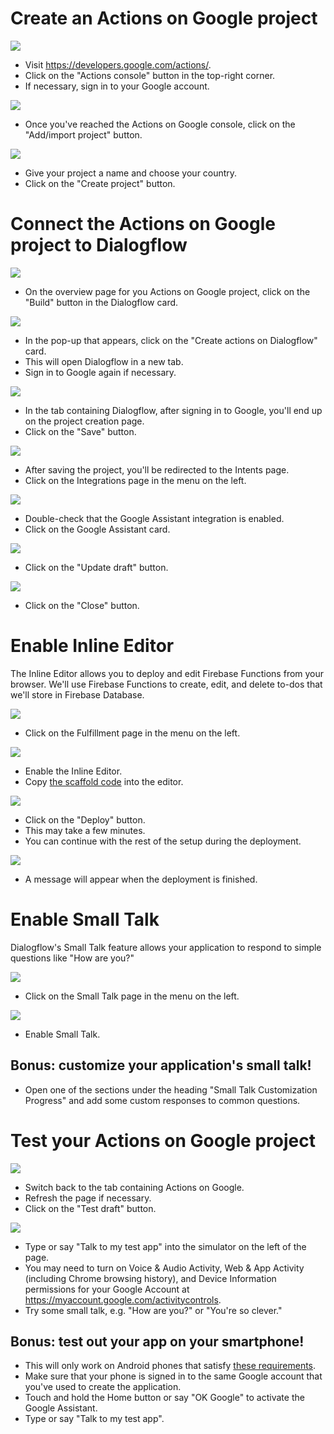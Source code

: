 # Create an Actions on Google project

![](screenshots/00-setup/01-actions-on-google-homepage.markedup.png)
- Visit https://developers.google.com/actions/.
- Click on the "Actions console" button in the top-right corner.
- If necessary, sign in to your Google account.

![](screenshots/00-setup/02-actions-on-google-console.markedup.png)
- Once you've reached the Actions on Google console, click on the "Add/import project" button.

![](screenshots/00-setup/03-actions-on-google-add-project.markedup.png)
- Give your project a name and choose your country.
- Click on the "Create project" button.

# Connect the Actions on Google project to Dialogflow

![](screenshots/00-setup/04-build-dialogflow-app.markedup.png)
- On the overview page for you Actions on Google project, click on the "Build" button in the Dialogflow card.

![](screenshots/00-setup/05-build-dialogflow-app-popup.markedup.png)
- In the pop-up that appears, click on the "Create actions on Dialogflow" card.
- This will open Dialogflow in a new tab.
- Sign in to Google again if necessary.

![](screenshots/00-setup/06-dialogflow-save-app.markedup.png)
- In the tab containing Dialogflow, after signing in to Google, you'll end up on the project creation page.
- Click on the "Save" button.

![](screenshots/00-setup/07-dialogflow-intents-page.markedup.png)
- After saving the project, you'll be redirected to the Intents page.
- Click on the Integrations page in the menu on the left.

![](screenshots/00-setup/08-dialogflow-integrations-page.markedup.png)
- Double-check that the Google Assistant integration is enabled.
- Click on the Google Assistant card.

![](screenshots/00-setup/08.5-dialogflow-update-draft.markedup.png)
- Click on the "Update draft" button.

![](screenshots/00-setup/08.6-dialogflow-draft-updated.markedup.png)
- Click on the "Close" button.

# Enable Inline Editor

The Inline Editor allows you to deploy and edit Firebase Functions from your browser. We'll use Firebase Functions to create, edit, and delete to-dos that we'll store in Firebase Database.

![](screenshots/00-setup/09-dialogflow-integrations-page.markedup.png)
- Click on the Fulfillment page in the menu on the left.

![](screenshots/00-setup/10-dialogflow-enable-inline-editor.markedup.png)
- Enable the Inline Editor.
- Copy [the scaffold code](code/scaffold.js) into the editor.

![](screenshots/00-setup/11-dialogflow-deploy-inline-editor.markedup.png)
- Click on the "Deploy" button.
- This may take a few minutes.
- You can continue with the rest of the setup during the deployment.

![](screenshots/00-setup/12-dialogflow-inline-editor-deployed.markedup.png)
- A message will appear when the deployment is finished.

# Enable Small Talk

Dialogflow's Small Talk feature allows your application to respond to simple questions like "How are you?"

![](screenshots/00-setup/13-dialogflow-click-on-small-talk.markedup.png)
- Click on the Small Talk page in the menu on the left.

![](screenshots/00-setup/14-dialogflow-enable-small-talk.markedup.png)
- Enable Small Talk.

## Bonus: customize your application's small talk!

- Open one of the sections under the heading "Small Talk Customization Progress" and add some custom responses to common questions.

# Test your Actions on Google project

![](screenshots/00-setup/15-click-on-simulator.markedup.png)
- Switch back to the tab containing Actions on Google.
- Refresh the page if necessary.
- Click on the "Test draft" button.

![](screenshots/00-setup/16-talk-to-my-test-app.markedup.png)
- Type or say "Talk to my test app" into the simulator on the left of the page.
- You may need to turn on Voice & Audio Activity, Web & App Activity (including Chrome browsing history), and Device Information permissions for your Google Account at https://myaccount.google.com/activitycontrols.
- Try some small talk, e.g. "How are you?" or "You're so clever."

## Bonus: test out your app on your smartphone!

- This will only work on Android phones that satisfy [these requirements](https://support.google.com/assistant/answer/7172657?co=GENIE.Platform%3DAndroid&hl=en#requirements).
- Make sure that your phone is signed in to the same Google account that you've used to create the application.
- Touch and hold the Home button or say "OK Google" to activate the Google Assistant.
- Type or say "Talk to my test app".
